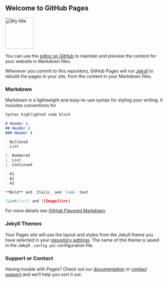 ## Welcome to GitHub Pages


<a target="_blank" href="https://user-images.githubusercontent.com/38883503/39476046-25408480-4d4a-11e8-9dbd-df474a1c3af9.jpg"> 
<img width="90" height="100" alt="My title" src="https://user-images.githubusercontent.com/38883503/39476046-25408480-4d4a-11e8-9dbd-df474a1c3af9.jpg"/></a>

You can use the [editor on GitHub](https://github.com/gangelon/gangelon.github.io/edit/master/README.md) to maintain and preview the content for your website in Markdown files.


Whenever you commit to this repository, GitHub Pages will run [Jekyll](https://jekyllrb.com/) to rebuild the pages in your site, from the content in your Markdown files.

### Markdown

Markdown is a lightweight and easy-to-use syntax for styling your writing. It includes conventions for

```markdown
Syntax highlighted code block

# Header 1
## Header 2
### Header 3

- Bulleted
- List

1. Numbered
1. List
1. Continued

- A1
- A2
- A3

**Bold** and _Italic_ and `Code` text

[Link](url) and ![Image](src)
```

For more details see [GitHub Flavored Markdown](https://guides.github.com/features/mastering-markdown/).

### Jekyll Themes

Your Pages site will use the layout and styles from the Jekyll theme you have selected in your [repository settings](https://github.com/gangelon/gangelon.github.io/settings). The name of this theme is saved in the Jekyll `_config.yml` configuration file.

### Support or Contact

Having trouble with Pages? Check out our [documentation](https://help.github.com/categories/github-pages-basics/) or [contact support](https://github.com/contact) and we’ll help you sort it out.
